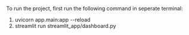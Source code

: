 To run the project, first run the following command in seperate terminal:

1) uvicorn app.main:app --reload
2) streamlit run streamlit_app/dashboard.py

